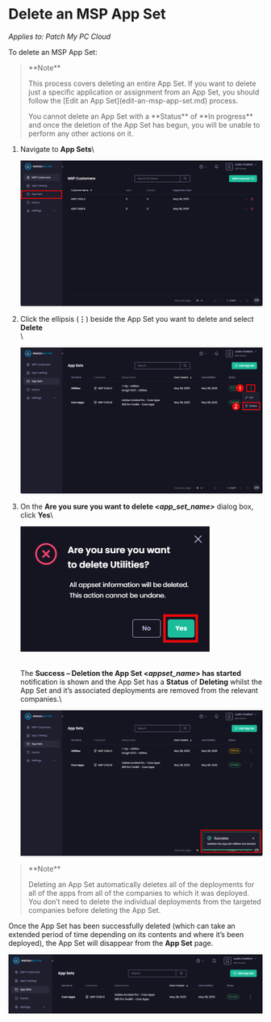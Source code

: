 # Delete an MSP App Set

_Applies to: Patch My PC Cloud_

To delete an MSP App Set:

> \*\*Note\*\*
>
> This process covers deleting an entire App Set. If you want to delete just a specific application or assignment from an App Set, you should follow the \[Edit an App Set]\(edit-an-msp-app-set.md) process.
>
> You cannot delete an App Set with a \*\*Status\*\* of \*\*In progress\*\* and once the deletion of the App Set has begun, you will be unable to perform any other actions on it.

1.  Navigate to **App Sets**\\

    ![Navigating to "App Sets"](/_images/image-(2559).png)
2.  Click the ellipsis (**⋮**) beside the App Set you want to delete and select **Delete**\
    \\

    ![Clicking the ellipsis beside the App Set you want to delete and selecting "Delete"](/_images/image-(2560).png)
3.  On the **Are you sure you want to delete <**_**app\_set\_name>**_ dialog box, click **Yes**\\

    ![Clicking "Yes" on the "Are you sure you want to delete" dialog box](/_images/image-(2561).png)

    \
    The **Success – Deletion the App Set <**_**appset\_name**_**> has started** notification is shown and the App Set has a **Status** of **Deleting** whilst the App Set and it’s associated deployments are removed from the relevant companies.\\

    ![Notification the App Set is being deleted](/_images/image-(2562).png)

> \*\*Note\*\*
>
> Deleting an App Set automatically deletes all of the deployments for all of the apps from all of the companies to which it was deployed. You don’t need to delete the individual deployments from the targeted companies before deleting the App Set.

Once the App Set has been successfully deleted (which can take an extended period of time depending on its contents and where it’s been deployed), the App Set will disappear from the **App Set** page.

!["App Set" page showing the App Set has been deleted](/_images/image-(2563).png)